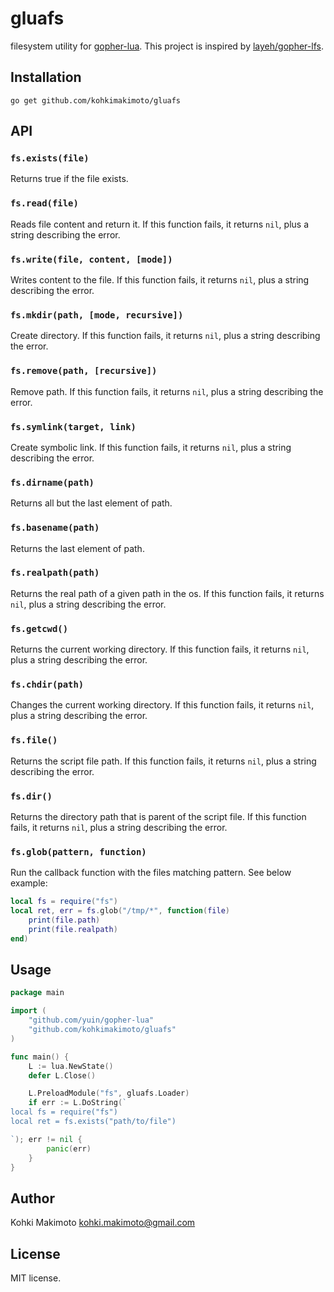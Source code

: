 # gluafs

filesystem utility for [gopher-lua](https://github.com/yuin/gopher-lua). This project is inspired by [layeh/gopher-lfs](https://github.com/layeh/gopher-lfs).

## Installation

```
go get github.com/kohkimakimoto/gluafs
```

## API

### `fs.exists(file)`

Returns true if the file exists.

### `fs.read(file)`

Reads file content and return it. If this function fails, it returns `nil`, plus a string describing the error.

### `fs.write(file, content, [mode])`

Writes content to the file. If this function fails, it returns `nil`, plus a string describing the error.

### `fs.mkdir(path, [mode, recursive])`

Create directory. If this function fails, it returns `nil`, plus a string describing the error.

### `fs.remove(path, [recursive])`

Remove path. If this function fails, it returns `nil`, plus a string describing the error.

### `fs.symlink(target, link)`

Create symbolic link. If this function fails, it returns `nil`, plus a string describing the error.

### `fs.dirname(path)`

Returns all but the last element of path.

### `fs.basename(path)`

Returns the last element of path.

### `fs.realpath(path)`

Returns the real path of a given path in the os. If this function fails, it returns `nil`, plus a string describing the error.

### `fs.getcwd()`

Returns the current working directory. If this function fails, it returns `nil`, plus a string describing the error.

### `fs.chdir(path)`

Changes the current working directory. If this function fails, it returns `nil`, plus a string describing the error.

### `fs.file()`

Returns the script file path. If this function fails, it returns `nil`, plus a string describing the error.

### `fs.dir()`

Returns the directory path that is parent of the script file. If this function fails, it returns `nil`, plus a string describing the error.

### `fs.glob(pattern, function)`

Run the callback function with the files matching pattern. See below example:

```lua
local fs = require("fs")
local ret, err = fs.glob("/tmp/*", function(file)
	print(file.path)
	print(file.realpath)
end)
```

## Usage

```go
package main

import (
    "github.com/yuin/gopher-lua"
    "github.com/kohkimakimoto/gluafs"
)

func main() {
    L := lua.NewState()
    defer L.Close()

    L.PreloadModule("fs", gluafs.Loader)
    if err := L.DoString(`
local fs = require("fs")
local ret = fs.exists("path/to/file")

`); err != nil {
        panic(err)
    }
}
```

## Author

Kohki Makimoto <kohki.makimoto@gmail.com>

## License

MIT license.
